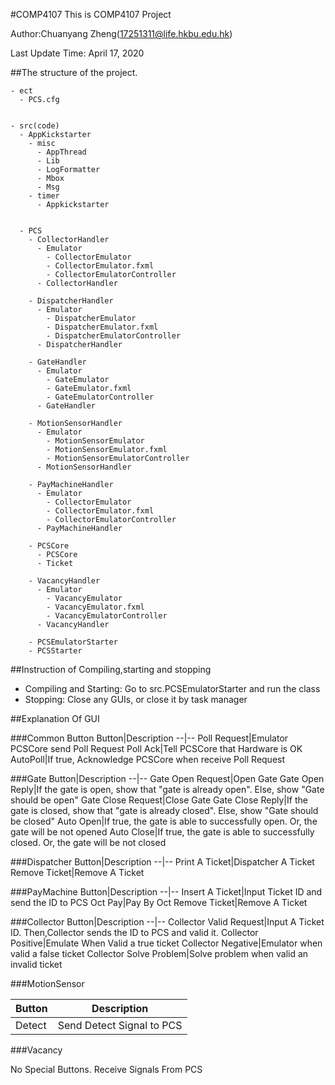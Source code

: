 #COMP4107
This is COMP4107 Project

Author:Chuanyang Zheng(17251311@life.hkbu.edu.hk)

Last Update Time: April 17, 2020

##The structure of the project.

    - ect
      - PCS.cfg
     
    
    - src(code)
      - AppKickstarter
        - misc
          - AppThread
          - Lib
          - LogFormatter
          - Mbox
          - Msg
        - timer
          - Appkickstarter
          
          
      - PCS
        - CollectorHandler
          - Emulator
            - CollectorEmulator
            - CollectorEmulator.fxml
            - CollectorEmulatorController
          - CollectorHandler
          
        - DispatcherHandler
          - Emulator
            - DispatcherEmulator
            - DispatcherEmulator.fxml
            - DispatcherEmulatorController
          - DispatcherHandler
          
        - GateHandler
          - Emulator
            - GateEmulator
            - GateEmulator.fxml
            - GateEmulatorController
          - GateHandler
          
        - MotionSensorHandler
          - Emulator
            - MotionSensorEmulator
            - MotionSensorEmulator.fxml
            - MotionSensorEmulatorController
          - MotionSensorHandler
          
        - PayMachineHandler
          - Emulator
            - CollectorEmulator
            - CollectorEmulator.fxml
            - CollectorEmulatorController
          - PayMachineHandler
          
        - PCSCore
          - PCSCore
          - Ticket
          
        - VacancyHandler
          - Emulator
            - VacancyEmulator
            - VacancyEmulator.fxml
            - VacancyEmulatorController
          - VacancyHandler
            
        - PCSEmulatorStarter
        - PCSStarter    
        
   


##Instruction of Compiling,starting and stopping
- Compiling and Starting: Go to src.PCSEmulatorStarter and run the class
- Stopping: Close any GUIs, or close it by task manager

##Explanation Of GUI

###Common Button
Button|Description
--|--
Poll Request|Emulator PCSCore send Poll Request
Poll Ack|Tell PCSCore that Hardware is OK
AutoPoll|If true, Acknowledge PCSCore when receive Poll Request

###Gate
Button|Description
--|--
Gate Open Request|Open Gate
Gate Open Reply|If the gate is open, show that "gate is already open". Else, show "Gate should be open"
Gate Close Request|Close Gate
Gate Close Reply|If the gate is closed, show that "gate is already closed". Else, show "Gate should be closed"
Auto Open|If true, the gate is able to successfully open. Or, the gate will be not opened
Auto Close|If true, the gate is able to successfully closed. Or, the gate will be not closed

###Dispatcher
Button|Description
--|--
Print A Ticket|Dispatcher A Ticket
Remove Ticket|Remove A Ticket

###PayMachine
Button|Description
--|--
Insert A Ticket|Input Ticket ID and send the ID to PCS
Oct Pay|Pay By Oct
Remove Ticket|Remove A Ticket

###Collector
Button|Description
--|--
Collector Valid Request|Input A Ticket ID. Then,Collector sends the ID to PCS and valid it.
Collector Positive|Emulate When Valid a true ticket
Collector Negative|Emulator when valid a false ticket
Collector Solve Problem|Solve problem when valid an invalid ticket

###MotionSensor

Button|Description
--|--
Detect|Send Detect Signal to PCS

###Vacancy

No Special Buttons. Receive Signals From PCS
